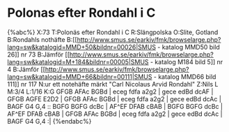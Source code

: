 # Polonas efter Rondahl i C

{%abc%}
X:73
T:Polonäs efter Rondahl i C
R:Slängpolska
O:Slite, Gotland
B:Rondahls nothäfte
B:[[http://www.smus.se/earkiv/fmk/browselarge.php?lang=sw&katalogid=MMD+50&bildnr=00026|SMUS - katalog MMD50 bild 26]] nr 73
B:Jämför [[http://www.smus.se/earkiv/fmk/browselarge.php?lang=sw&katalogid=M+184&bildnr=00005|SMUS - katalog M184 bild 5]] nr 4
B:Jämför [[http://www.smus.se/earkiv/fmk/browselarge.php?lang=sw&katalogid=MMD+66&bildnr=00111|SMUS - katalog MMD66 bild 111]] nr 117
N:ur ett notehäfte märkt "Carl Nicolaus Arvid Rondahl"
Z:Nils L
M:3/4
L:1/16
K:G
GFGB AFAc BGBd | eceg fdfa a2g2 | gece edBd dcAF | GFGB AGFE E2D2 |
GFGB AFAc BGBd | eceg fdfa a2g2 | gece edBd dcAc | BAGF G4 G,4 ::
BGFG BGFG dcBc | AF^EF DFAB cBAB | BGFG BGFG dcBc | AF^EF DFAB cBAB |
GFGB AFAc BGBd | eceg fdfa a2g2 | gece edBd dcAc | BAGF G4 G,4 :|
{%endabc%}
